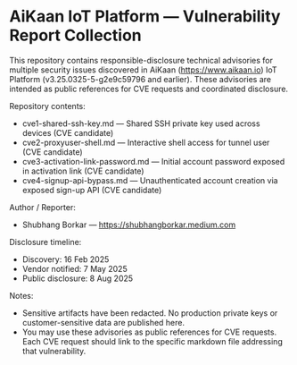 # AiKaan IoT Platform — Vulnerability Report Collection

This repository contains responsible-disclosure technical advisories for multiple security issues discovered in AiKaan (https://www.aikaan.io) IoT Platform (v3.25.0325-5-g2e9c59796 and earlier). These advisories are intended as public references for CVE requests and coordinated disclosure.

Repository contents:
- cve1-shared-ssh-key.md        — Shared SSH private key used across devices (CVE candidate)
- cve2-proxyuser-shell.md       — Interactive shell access for tunnel user (CVE candidate)
- cve3-activation-link-password.md — Initial account password exposed in activation link (CVE candidate)
- cve4-signup-api-bypass.md     — Unauthenticated account creation via exposed sign-up API (CVE candidate)

Author / Reporter:
- Shubhang Borkar — https://shubhangborkar.medium.com

Disclosure timeline:
- Discovery: 16 Feb 2025
- Vendor notified: 7 May 2025
- Public disclosure: 8 Aug 2025

Notes:
- Sensitive artifacts have been redacted. No production private keys or customer-sensitive data are published here.
- You may use these advisories as public references for CVE requests. Each CVE request should link to the specific markdown file addressing that vulnerability.
